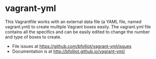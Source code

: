 # vagrant-yml

This Vagrantfile works with an external data file (a YAML file, named vagrant.yml) to create multiple Vagrant boxes easily. The vagrant.yml file contains all the specifics and can be easily edited to change the number and type of boxes to create.


* File issues at https://github.com/bfolliot/vagrant-yml/issues
* Documentation is at http://bfolliot.github.io/vagrant-yml/
